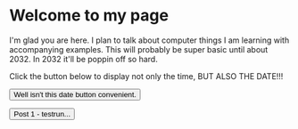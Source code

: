 # Welcome to my page

I'm glad you are here. I plan to talk about computer things I am learning with accompanying examples. This will probably be super basic until about 2032. In 2032 it'll be poppin off so hard.

<html>
<body>

<p>Click the button below to display not only the time, BUT ALSO THE DATE!!!</p>

<button onclick="getElementById('demo').innerHTML=Date()">Well isn't this date button convenient.</button>

<p id="demo"></p>

</body>
</html>

<button name="Post 1" onclick="https://kevinconnu.github.io/github-pages-with-jekyll/2021/04/08/testrun.html">Post 1 - testrun...</button>
